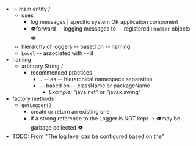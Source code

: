 * := main entity / 
  * uses
    * log messages | specific system OR application component
    * 👁️forward -- logging messages to -- registered `Handler` objects 👁️
  * hierarchy of loggers -- based on -- naming
  * `Level` -- associated with -- it
* naming
  * arbitrary String / 
    * recommended practices
      * `.` -- as -- hierarchical namespace separation
      * -- based on -- className or packageName
        * _Example:_ "java.net" or "javax.swing" 
* factory methods
  * `getLogger()`
    * create or return an existing one
    * if a strong reference to the Logger is NOT kept -> 👁️may be garbage collected 👁️
* TODO: From "The log level can be configured based on the"